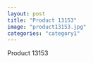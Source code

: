 ```yaml
---
layout: post
title: "Product 13153"
image: "product13153.jpg"
categories: "category1"
---
```

Product 13153
